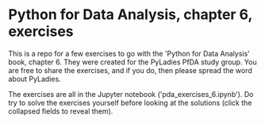 # Python for Data Analysis, chapter 6, exercises
This is a repo for a few exercises to go with the 'Python for Data Analysis' book, chapter 6. They were created for the PyLadies PfDA study group. You are free to share the exercises, and if you do, then please spread the word about PyLadies.

The exercises are all in the Jupyter notebook ('pda_exercises_6.ipynb'). Do try to solve the exercises yourself before looking at the solutions (click the collapsed fields to reveal them).
